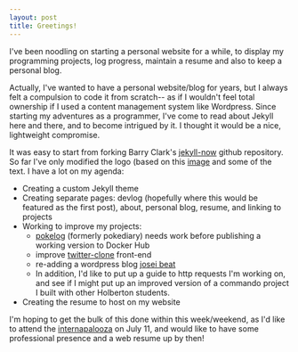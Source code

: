 ```yaml
---
layout: post
title: Greetings!
---
```


I've been noodling on starting a personal website for a while, to display my programming projects, log progress, maintain a resume and also to keep a personal blog.

Actually, I've wanted to have a personal website/blog for years, but I always felt a compulsion to code it from scratch-- as if I wouldn't feel total ownership if I used a content management system like Wordpress. Since starting my adventures as a programmer, I've come to read about Jekyll here and there, and to become intrigued by it. I thought it would be a nice, lightweight compromise. 

It was easy to start from forking Barry Clark's [jekyll-now](https://github.com/barryclark/jekyll-now) github repository. So far I've only modified the logo (based on this [image](https://beginningmiddleandtheedge.files.wordpress.com/2012/09/jelly-cubes.jpg) and some of the text. I have a lot on my agenda:

* Creating a custom Jekyll theme
* Creating separate pages: devlog (hopefully where this would be featured as the first post), about, personal blog, resume, and linking to projects
* Working to improve my projects:
  * [pokelog](https://github.com/electrachong/pokelog) (formerly pokediary) needs work before publishing a working version to Docker Hub
  * improve [twitter-clone](http://jellycube.space/twitter-clone/index.php) front-end
  * re-adding a wordpress blog [josei beat](http://jellycube.space/josei-beat/)
  * In addition, I'd like to put up a guide to http requests I'm working on, and see if I might put up an improved version of a commando project I built with other Holberton students.
* Creating the resume to host on my website

I'm hoping to get the bulk of this done within this week/weekend, as I'd like to attend the [internapalooza](http://internapalooza.com) on July 11, and would like to have some professional presence and a web resume up by then!
